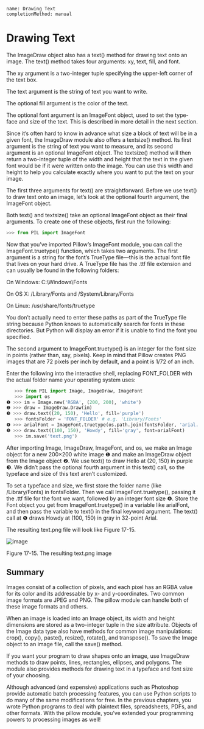 ```ngMeta
name: Drawing Text
completionMethod: manual
```
# Drawing Text
The ImageDraw object also has a text() method for drawing text onto an image. The text() method takes four arguments: xy, text, fill, and font.

The xy argument is a two-integer tuple specifying the upper-left corner of the text box.

The text argument is the string of text you want to write.

The optional fill argument is the color of the text.

The optional font argument is an ImageFont object, used to set the type-face and size of the text. This is described in more detail in the next section.

Since it’s often hard to know in advance what size a block of text will be in a given font, the ImageDraw module also offers a textsize() method. Its first argument is the string of text you want to measure, and its second argument is an optional ImageFont object. The textsize() method will then return a two-integer tuple of the width and height that the text in the given font would be if it were written onto the image. You can use this width and height to help you calculate exactly where you want to put the text on your image.

The first three arguments for text() are straightforward. Before we use text() to draw text onto an image, let’s look at the optional fourth argument, the ImageFont object.

Both text() and textsize() take an optional ImageFont object as their final arguments. To create one of these objects, first run the following:

```python
>>> from PIL import ImageFont
```
Now that you’ve imported Pillow’s ImageFont module, you can call the ImageFont.truetype() function, which takes two arguments. The first argument is a string for the font’s TrueType file—this is the actual font file that lives on your hard drive. A TrueType file has the .ttf file extension and can usually be found in the following folders:

On Windows: C:\Windows\Fonts

On OS X: /Library/Fonts and /System/Library/Fonts

On Linux: /usr/share/fonts/truetype

You don’t actually need to enter these paths as part of the TrueType file string because Python knows to automatically search for fonts in these directories. But Python will display an error if it is unable to find the font you specified.

The second argument to ImageFont.truetype() is an integer for the font size in points (rather than, say, pixels). Keep in mind that Pillow creates PNG images that are 72 pixels per inch by default, and a point is 1/72 of an inch.

Enter the following into the interactive shell, replacing FONT_FOLDER with the actual folder name your operating system uses:

```python
   >>> from PIL import Image, ImageDraw, ImageFont
   >>> import os
❶ >>> im = Image.new('RGBA', (200, 200), 'white')
❷ >>> draw = ImageDraw.Draw(im)
❸ >>> draw.text((20, 150), 'Hello', fill='purple')
   >>> fontsFolder = 'FONT_FOLDER' # e.g. 'Library/Fonts'
❹ >>> arialFont = ImageFont.truetype(os.path.join(fontsFolder, 'arial.ttf'), 32)
❺ >>> draw.text((100, 150), 'Howdy', fill='gray', font=arialFont)
   >>> im.save('text.png')
```
After importing Image, ImageDraw, ImageFont, and os, we make an Image object for a new 200×200 white image ❶ and make an ImageDraw object from the Image object ❷. We use text() to draw Hello at (20, 150) in purple ❸. We didn’t pass the optional fourth argument in this text() call, so the typeface and size of this text aren’t customized.

To set a typeface and size, we first store the folder name (like /Library/Fonts) in fontsFolder. Then we call ImageFont.truetype(), passing it the .ttf file for the font we want, followed by an integer font size ❹. Store the Font object you get from ImageFont.truetype() in a variable like arialFont, and then pass the variable to text() in the final keyword argument. The text() call at ❺ draws Howdy at (100, 150) in gray in 32-point Arial.

The resulting text.png file will look like Figure 17-15.

![image](assets/000073.jpg)

Figure 17-15. The resulting text.png image

## Summary
Images consist of a collection of pixels, and each pixel has an RGBA value for its color and its addressable by x- and y-coordinates. Two common image formats are JPEG and PNG. The pillow module can handle both of these image formats and others.

When an image is loaded into an Image object, its width and height dimensions are stored as a two-integer tuple in the size attribute. Objects of the Image data type also have methods for common image manipulations: crop(), copy(), paste(), resize(), rotate(), and transpose(). To save the Image object to an image file, call the save() method.

If you want your program to draw shapes onto an image, use ImageDraw methods to draw points, lines, rectangles, ellipses, and polygons. The module also provides methods for drawing text in a typeface and font size of your choosing.

Although advanced (and expensive) applications such as Photoshop provide automatic batch processing features, you can use Python scripts to do many of the same modifications for free. In the previous chapters, you wrote Python programs to deal with plaintext files, spreadsheets, PDFs, and other formats. With the pillow module, you’ve extended your programming powers to processing images as well!

